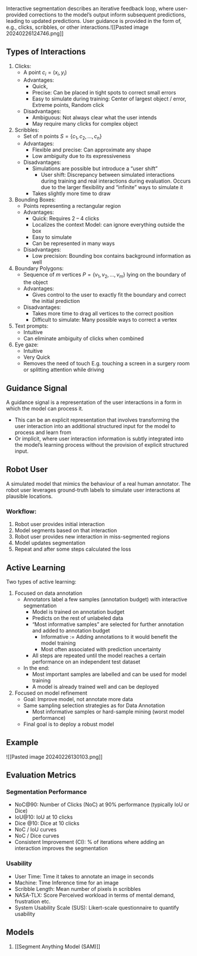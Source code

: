 Interactive segmentation describes an iterative feedback loop, where user-provided corrections to the model’s output inform subsequent predictions, leading to updated predictions. User guidance is provided in the form of, e.g., clicks, scribbles, or other interactions.![[Pasted image 20240226124746.png]]

## Types of Interactions
1. Clicks:
	- A point $c_{i} = (x_{i} , y_{i})$
	- Advantages:
		- Quick,
		- Precise: Can be placed in tight spots to correct small errors 
		- Easy to simulate during training: Center of largest object / error, Extreme points, Random click 
	- Disadvantages:
		- Ambiguous: Not always clear what the user intends 
		- May require many clicks for complex object
2. Scribbles:
	- Set of n points $S = \{c_{1} , c_{2} ,…,c_{n} \}$ 
	- Advantages:
		-  Flexible and precise: Can approximate any shape
		- Low ambiguity due to its expressiveness 
	- Disadvantages:
		- Simulations are possible but introduce a “user shift”
			- User shift: Discrepancy between simulated interactions during training and real interactions during evaluation. Occurs due to the larger flexibility and “infinite” ways to simulate it 
		- Takes slightly more time to draw
3. Bounding Boxes:
	- Points representing a rectangular region
	- Advantages:
		- Quick: Requires 2 – 4 clicks 
		- Localizes the context Model: can ignore everything outside the box 
		- Easy to simulate
		-  Can be represented in many ways
	- Disadvantages:
		- Low precision: Bounding box contains background information as well
4. Boundary Polygons:
	- Sequence of $m$ vertices $P = \{v_1 , v_2 ,…, v_m\}$ lying on the boundary of the object 
	- Advantages: 
		- Gives control to the user to exactly fit the boundary and correct the initial prediction 
	- Disadvantages:
		- Takes more time to drag all vertices to the correct position 
		- Difficult to simulate: Many possible ways to correct a vertex
5. Text prompts: 
	- Intuitive
	- Can eliminate ambiguity of clicks when combined
6. Eye gaze:
	- Intuitive 
	- Very Quick 
	- Removes the need of touch E.g. touching a screen in a surgery room or splitting attention while driving

## Guidance Signal
A guidance signal is a representation of the user interactions in a form in which the model can process it. 
- This can be an explicit representation that involves transforming the user interaction into an additional structured input for the model to process and learn from
- Or implicit, where user interaction information is subtly integrated into the model’s learning process without the provision of explicit structured input.

## Robot User
A simulated model that mimics the behaviour of a real human annotator. The robot user leverages ground-truth labels to simulate user interactions at plausible locations.
### Workflow:
1. Robot user provides initial interaction
2. Model segments based on that interaction
3. Robot user provides new interaction in miss-segmented regions
4. Model updates segmentation
5. Repeat and after some steps calculated the loss

## Active Learning
Two types of active learning:
1. Focused on data annotation
	- Annotators label a few samples (annotation budget) with interactive segmentation 
		- Model is trained on annotation budget 
		- Predicts on the rest of unlabeled data 
		- “Most informative samples” are selected for further annotation and added to annotation budget 
			- Informative := Adding annotations to it would benefit the model training
			- Most often associated with prediction uncertainty
		- All steps are repeated until the model reaches a certain performance on an independent test dataset 
	- In the end: 
		- Most important samples are labelled and can be used for model training 
		- A model is already trained well and can be deployed
2. Focused on model refinement
	- Goal: Improve model, not annotate more data 
	- Same sampling selection strategies as for Data Annotation 
		- Most informative samples or hard-sample mining (worst model performance) 
	- Final goal is to deploy a robust model

## Example
![[Pasted image 20240226130103.png]]

## Evaluation Metrics
### Segmentation Performance 
- NoC@90: Number of Clicks (NoC) at 90% performance (typically IoU or Dice) 
- IoU@10: IoU at 10 clicks
- Dice @10: Dice at 10 clicks 
- NoC / IoU curves 
- NoC / Dice curves 
- Consistent Improvement (CI): % of iterations where adding an interaction improves the segmentation
### Usability 
- User Time: Time it takes to annotate an image in seconds
-  Machine: Time Inference time for an image 
- Scribble Length: Mean number of pixels in scribbles
-  NASA-TLX: Score Perceived workload in terms of mental demand, frustration etc. 
- System Usability Scale (SUS): Likert-scale questionnaire to quantify usability

## Models
1. [[Segment Anything Model (SAM)]]